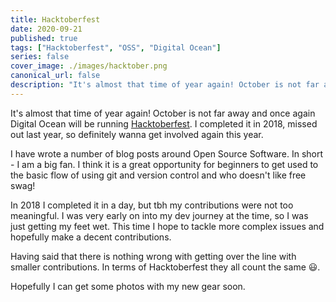 ```yaml
---
title: Hacktoberfest
date: 2020-09-21
published: true
tags: ["Hacktoberfest", "OSS", "Digital Ocean"]
series: false
cover_image: ./images/hacktober.png
canonical_url: false
description: "It's almost that time of year again! October is not far away and once again Digital Ocean will be running Hacktoberfest. I completed it in 2018, missed out last year, so definitely wanna get involved again this year."
---
```


It's almost that time of year again! October is not far away and once again Digital Ocean will be running [Hacktoberfest](https://hacktoberfest.digitalocean.com/). I completed it in 2018, missed out last year, so definitely wanna get involved again this year.

I have wrote a number of blog posts around Open Source Software. In short - I am a big fan. I think it is a great opportunity for beginners to get used to the basic flow of using git and version control and who doesn't like free swag!

In 2018 I completed it in a day, but tbh my contributions were not too meaningful. I was very early on into my dev journey at the time, so I was just getting my feet wet. This time I hope to tackle more complex issues and hopefully make a decent contributions.

Having said that there is nothing wrong with getting over the line with smaller contributions. In terms of Hacktoberfest they all count the same 😃.

Hopefully I can get some photos with my new gear soon.
